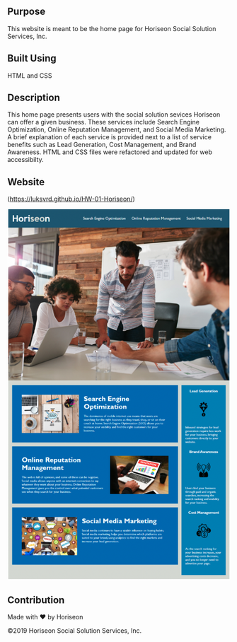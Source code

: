 ## Purpose

This website is meant to be the home page for Horiseon Social Solution Services, Inc.

## Built Using

HTML and CSS

## Description

This home page presents users with the social solution sevices Horiseon can offer a given business. These services include Search Engine Optimization, Online Reputation Management, and Social Media Marketing. A brief explanation of each service is provided next to a list of service benefits such as Lead Generation, Cost Management, and Brand Awareness. HTML and CSS files were refactored and updated for web accessibilty.

## Website

(https://luksvrd.github.io/HW-01-Horiseon/)

![Horiseon Webpage Screenshot](https://github.com/luksvrd/HW-01/blob/master/assets/images/Horiseon%20Screen%20Shot.png)

## Contribution

Made with ❤️ by Horiseon

©️2019 Horiseon Social Solution Services, Inc.
